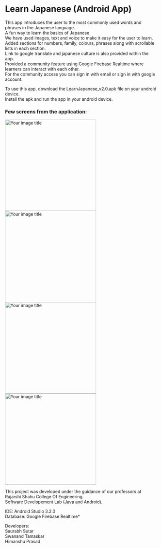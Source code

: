 # Learn Japanese (Android App) 
This app introduces the user to the most commonly used words and phrases in the Japanese language.<br/>
A fun way to learn the basics of Japanese.<br/>
We have used images, text and voice to make it easy for the user to learn.<br/>
Added sections for numbers, family, colours, phrases along with scrollable lists in each section.<br/>
Link to google translate and japanese culture is also provided within the app.<br/>
Provided a community feature using Google Firebase Realtime where learners can interact with each other.<br/>
For the community access you can sign in with email or sign in with google account.<br/>

To use this app, download the LearnJapanese_v2.0.apk file on your android device.<br/>
Install the apk and run the app in your android device.<br/>

### Few screens from the application:<br/>

<img src="https://github.com/swanandtamaskar1/learn-japanese-android-app/assets/35898035/8c1fedac-47ca-4ec6-9483-b1a19a6032e2" alt="Your image title" width="300"/><br/>
<img src="https://github.com/swanandtamaskar1/learn-japanese-android-app/assets/35898035/fb12dc50-9981-487e-936a-726732beb94b" alt="Your image title" width="300"/><br/>
<img src="https://github.com/swanandtamaskar1/learn-japanese-android-app/assets/35898035/77f9dcd6-f136-452a-bfcb-6a3640340d72" alt="Your image title" width="300"/><br/>
<img src="https://github.com/swanandtamaskar1/learn-japanese-android-app/assets/35898035/3bd588e8-e59a-48ff-a1f2-0c98f239ca64" alt="Your image title" width="300"/><br/>

This project was developed under the guidance of our professors at Rajarshi Shahu College Of Engineering.<br/>
Software Developement Lab (Java and Android).<br/>

IDE: Android Studio 3.2.0<br/>
Database: Google Firebase Realtime*<br/>

Developers:<br/>
Saurabh Sutar<br/>
Swanand Tamaskar<br/>
Himanshu Prasad<br/>
